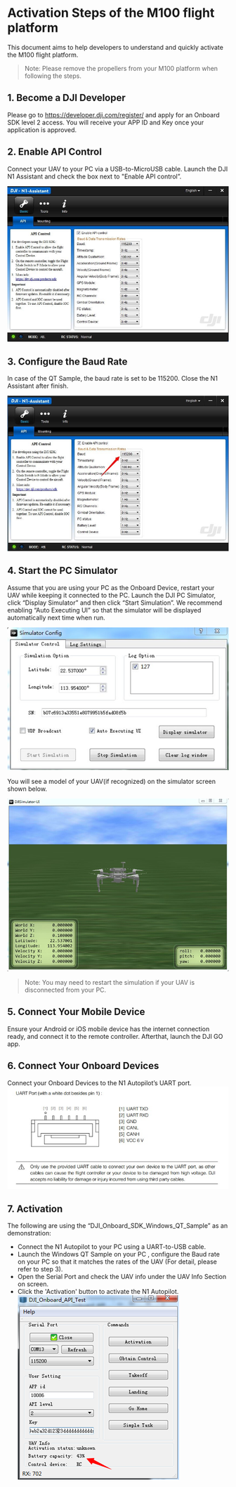 # Activation Steps of the M100 flight platform
This document aims to help developers to understand and quickly activate the M100 flight platform.

>Note: Please remove the propellers from your M100 platform when following the steps.

## 1.	Become a DJI Developer
Please go to https://developer.dji.com/register/ and apply for an Onboard SDK level 2 access. You will receive your APP ID and Key once your application is approved.

## 2.	Enable API Control
Connect your UAV to your PC via a USB-to-MicroUSB cable. Launch the DJI N1 Assistant and check the box next to "Enable API control”.

![Enable API Control](Images/N1UI.jpg)

## 3.	Configure the Baud Rate
In case of the QT Sample, the baud rate is set to be 115200. Close the N1 Assistant after finish.

![Configure the Baud](Images/baudrate.jpg)

## 4.	Start the PC Simulator
Assume that you are using your PC as the Onboard Device, restart your UAV while keeping it connected to the PC. Launch the DJI PC Simulator, click “Display Simulator” and then click “Start Simulation”. We recommend enabling “Auto Executing UI” so that the simulator will be displayed automatically next time when run.

![Configure the Baud](Images/simulatorUI1.jpg)

You will see a model of your UAV(if recognized) on the simulator screen shown below.   

![Configure the Baud](Images/simulatorUI2.jpg)

>Note: You may need to restart the simulation if your UAV is disconnected from your PC.

## 5.	Connect Your Mobile Device
Ensure your Android or iOS mobile device has the internet connection ready, and connect it to the remote controller. Afterthat, launch the DJI GO app.

## 6.	Connect Your Onboard Devices
Connect your Onboard Devices to the N1 Autopilot’s UART port.
![Connecter](Images/Connecter.jpg)

## 7.	Activation
The following are using the “DJI_Onboard_SDK_Windows_QT_Sample” as an demonstration:
* Connect the N1 Autopilot to your PC using a UART-to-USB cable.
* Launch the Windows QT Sample on your PC , configure the Baud rate on your PC so that it matches the rates of the UAV (For detail, please refer to step 3).
* Open the Serial Port and check the UAV info under the UAV Info Section on screen.
* Click the 'Activation' button to activate the N1 Autopilot.
![QT](Images/QtExample.png)
